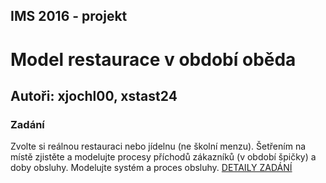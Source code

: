 ## IMS 2016 - projekt
# Model restaurace v období oběda
## Autoři: xjochl00, xstast24

### Zadání
Zvolte si reálnou restauraci nebo jídelnu (ne školní menzu). Šetřením na místě zjistěte a modelujte procesy příchodů zákazníků (v období špičky) a doby obsluhy. Modelujte systém a proces obsluhy.
[DETAILY ZADÁNÍ](http://perchta.fit.vutbr.cz/vyuka-ims/24)
